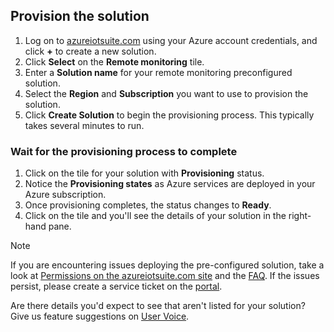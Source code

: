## Provision the solution
1. Log on to [azureiotsuite.com](https://www.azureiotsuite.com) using your Azure account credentials, and click **+** to create a new solution.
2. Click **Select** on the **Remote monitoring** tile.
3. Enter a **Solution name** for your remote monitoring preconfigured solution.
4. Select the **Region** and **Subscription** you want to use to provision the solution.
5. Click **Create Solution** to begin the provisioning process. This typically takes several minutes to run.

### Wait for the provisioning process to complete
1. Click on the tile for your solution with **Provisioning** status.
2. Notice the **Provisioning states** as Azure services are deployed in your Azure subscription.
3. Once provisioning completes, the status changes to **Ready**.
4. Click on the tile and you'll see the details of your solution in the right-hand pane.

> [!NOTE]
> If you are encountering issues deploying the pre-configured solution, take a look at [Permissions on the azureiotsuite.com site](../articles/iot-suite/iot-suite-permissions.md) and the [FAQ](../articles/iot-suite/iot-suite-faq.md). If the issues persist, please create a service ticket on the [portal](http://portal.azure.com/).
> 
> 

Are there details you'd expect to see that aren't listed for your solution? Give us feature suggestions on [User Voice](https://feedback.azure.com/forums/321918-azure-iot).

[lnk-azureiotsuite]: https://www.azureiotsuite.com
[lnk-permissions]: ../articles/iot-suite/iot-suite-permissions.md
[lnk-portal]: http://portal.azure.com/
[lnk-faq]: ../articles/iot-suite/iot-suite-faq.md